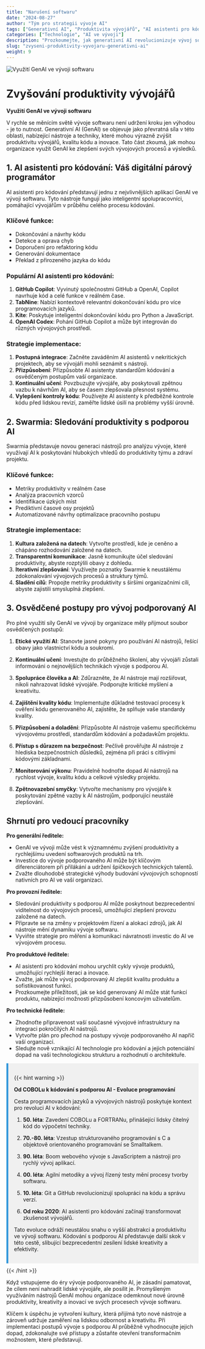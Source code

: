 ```yaml
---
title: "Narušení softwaru"
date: "2024-08-27"
author: "Tým pro strategii vývoje AI"
tags: ["Generativní AI", "Produktivita vývojářů", "AI asistenti pro kódování", "Swarmia", "Vývoj softwaru"]
categories: ["Technologie", "AI ve vývoji"]
description: "Prozkoumejte, jak generativní AI revolucionizuje vývoj softwaru, od AI asistentů pro kódování až po sledování produktivity, a naučte se osvědčené postupy pro vývoj podporovaný AI."
slug: "zvyseni-produktivity-vyvojaru-generativni-ai"
weight: 9
---
```


![Využití GenAI ve vývoji softwaru](/9.png)

# Zvyšování produktivity vývojářů
**Využití GenAI ve vývoji softwaru**

V rychle se měnícím světě vývoje softwaru není udržení kroku jen výhodou - je to nutnost. Generativní AI (GenAI) se objevuje jako převratná síla v této oblasti, nabízející nástroje a techniky, které mohou výrazně zvýšit produktivitu vývojářů, kvalitu kódu a inovace. Tato část zkoumá, jak mohou organizace využít GenAI ke zlepšení svých vývojových procesů a výsledků.

## 1. AI asistenti pro kódování: Váš digitální párový programátor

AI asistenti pro kódování představují jednu z nejvlivnějších aplikací GenAI ve vývoji softwaru. Tyto nástroje fungují jako inteligentní spolupracovníci, pomáhající vývojářům v průběhu celého procesu kódování.

### Klíčové funkce:
- Dokončování a návrhy kódu
- Detekce a oprava chyb
- Doporučení pro refaktoring kódu
- Generování dokumentace
- Překlad z přirozeného jazyka do kódu

### Populární AI asistenti pro kódování:
1. **GitHub Copilot**: Vyvinutý společnostmi GitHub a OpenAI, Copilot navrhuje kód a celé funkce v reálném čase.
2. **TabNine**: Nabízí kontextově relevantní dokončování kódu pro více programovacích jazyků.
3. **Kite**: Poskytuje inteligentní dokončování kódu pro Python a JavaScript.
4. **OpenAI Codex**: Pohání GitHub Copilot a může být integrován do různých vývojových prostředí.

### Strategie implementace:
1. **Postupná integrace**: Začněte zaváděním AI asistentů v nekritických projektech, aby se vývojáři mohli seznámit s nástroji.
2. **Přizpůsobení**: Přizpůsobte AI asistenty standardům kódování a osvědčeným postupům vaší organizace.
3. **Kontinuální učení**: Povzbuzujte vývojáře, aby poskytovali zpětnou vazbu k návrhům AI, aby se časem zlepšovala přesnost systému.
4. **Vylepšení kontroly kódu**: Používejte AI asistenty k předběžné kontrole kódu před lidskou revizí, zaměřte lidské úsilí na problémy vyšší úrovně.

## 2. Swarmia: Sledování produktivity s podporou AI

Swarmia představuje novou generaci nástrojů pro analýzu vývoje, které využívají AI k poskytování hlubokých vhledů do produktivity týmu a zdraví projektu.

### Klíčové funkce:
- Metriky produktivity v reálném čase
- Analýza pracovních vzorců
- Identifikace úzkých míst
- Prediktivní časové osy projektů
- Automatizované návrhy optimalizace pracovního postupu

### Strategie implementace:
1. **Kultura založená na datech**: Vytvořte prostředí, kde je ceněno a chápáno rozhodování založené na datech.
2. **Transparentní komunikace**: Jasně komunikujte účel sledování produktivity, abyste rozptýlili obavy z dohledu.
3. **Iterativní zlepšování**: Využívejte poznatky Swarmie k neustálému zdokonalování vývojových procesů a struktury týmů.
4. **Sladění cílů**: Propojte metriky produktivity s širšími organizačními cíli, abyste zajistili smysluplná zlepšení.

## 3. Osvědčené postupy pro vývoj podporovaný AI

Pro plné využití síly GenAI ve vývoji by organizace měly přijmout soubor osvědčených postupů:

1. **Etické využití AI**: Stanovte jasné pokyny pro používání AI nástrojů, řešící obavy jako vlastnictví kódu a soukromí.

2. **Kontinuální učení**: Investujte do průběžného školení, aby vývojáři zůstali informováni o nejnovějších technikách vývoje s podporou AI.

3. **Spolupráce člověka a AI**: Zdůrazněte, že AI nástroje mají rozšiřovat, nikoli nahrazovat lidské vývojáře. Podporujte kritické myšlení a kreativitu.

4. **Zajištění kvality kódu**: Implementujte důkladné testovací procesy k ověření kódu generovaného AI, zajistěte, že splňuje vaše standardy kvality.

5. **Přizpůsobení a doladění**: Přizpůsobte AI nástroje vašemu specifickému vývojovému prostředí, standardům kódování a požadavkům projektu.

6. **Přístup s důrazem na bezpečnost**: Pečlivě prověřujte AI nástroje z hlediska bezpečnostních důsledků, zejména při práci s citlivými kódovými základnami.

7. **Monitorování výkonu**: Pravidelně hodnoťte dopad AI nástrojů na rychlost vývoje, kvalitu kódu a celkové výsledky projektu.

8. **Zpětnovazební smyčky**: Vytvořte mechanismy pro vývojáře k poskytování zpětné vazby k AI nástrojům, podporující neustálé zlepšování.

## Shrnutí pro vedoucí pracovníky

**Pro generální ředitele:**
- GenAI ve vývoji může vést k významnému zvýšení produktivity a rychlejšímu uvedení softwarových produktů na trh.
- Investice do vývoje podporovaného AI může být klíčovým diferenciátorem při přilákání a udržení špičkových technických talentů.
- Zvažte dlouhodobé strategické výhody budování vývojových schopností nativních pro AI ve vaší organizaci.

**Pro provozní ředitele:**
- Sledování produktivity s podporou AI může poskytnout bezprecedentní viditelnost do vývojových procesů, umožňující zlepšení provozu založené na datech.
- Připravte se na změny v projektovém řízení a alokaci zdrojů, jak AI nástroje mění dynamiku vývoje softwaru.
- Vyviňte strategie pro měření a komunikaci návratnosti investic do AI ve vývojovém procesu.

**Pro produktové ředitele:**
- AI asistenti pro kódování mohou urychlit cykly vývoje produktů, umožňující rychlejší iteraci a inovace.
- Zvažte, jak může vývoj podporovaný AI zlepšit kvalitu produktu a sofistikovanost funkcí.
- Prozkoumejte příležitosti, jak se kód generovaný AI může stát funkcí produktu, nabízející možnosti přizpůsobení koncovým uživatelům.

**Pro technické ředitele:**
- Zhodnoťte připravenost vaší současné vývojové infrastruktury na integraci pokročilých AI nástrojů.
- Vytvořte plán pro přechod na postupy vývoje podporovaného AI napříč vaší organizací.
- Sledujte nově vznikající AI technologie pro kódování a jejich potenciální dopad na vaši technologickou strukturu a rozhodnutí o architektuře.

<div style="background-color: #f0f0f0; padding: 15px; margin: 10px 0; border-left: 5px solid #3498db;">

{{< hint warning >}}

**Od COBOLu k kódování s podporou AI - Evoluce programování**

Cesta programovacích jazyků a vývojových nástrojů poskytuje kontext pro revoluci AI v kódování:

1. **50. léta**: Zavedení COBOLu a FORTRANu, přinášející lidsky čitelný kód do výpočetní techniky.

2. **70.-80. léta**: Vzestup strukturovaného programování s C a objektově orientovaného programování se Smalltalkem.

3. **90. léta**: Boom webového vývoje s JavaScriptem a nástroji pro rychlý vývoj aplikací.

4. **00. léta**: Agilní metodiky a vývoj řízený testy mění procesy tvorby softwaru.

5. **10. léta**: Git a GitHub revolucionizují spolupráci na kódu a správu verzí.

6. **Od roku 2020**: AI asistenti pro kódování začínají transformovat zkušenost vývojářů.

Tato evoluce odráží neustálou snahu o vyšší abstrakci a produktivitu ve vývoji softwaru. Kódování s podporou AI představuje další skok v této cestě, slibující bezprecedentní zesílení lidské kreativity a efektivity.

</div>
{{< /hint >}}

Když vstupujeme do éry vývoje podporovaného AI, je zásadní pamatovat, že cílem není nahradit lidské vývojáře, ale posílit je. Promyšleným využíváním nástrojů GenAI mohou organizace odemknout nové úrovně produktivity, kreativity a inovací ve svých procesech vývoje softwaru.

Klíčem k úspěchu je vytvoření kultury, která přijímá tyto nové nástroje a zároveň udržuje zaměření na lidskou odbornost a kreativitu. Při implementaci postupů vývoje s podporou AI průběžně vyhodnocujte jejich dopad, zdokonalujte své přístupy a zůstaňte otevření transformačním možnostem, které představují.